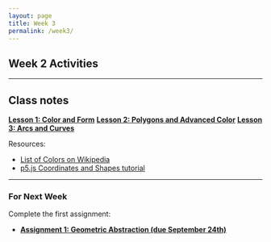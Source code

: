 ```yaml
---
layout: page
title: Week 3
permalink: /week3/
---
```


## Week 2 Activities


---

## Class notes

**[Lesson 1: Color and Form](https://openprocessing.org/sketch/2003621)**
**[Lesson 2: Polygons and Advanced Color](https://openprocessing.org/sketch/2009466)**
**[Lesson 3: Arcs and Curves](https://openprocessing.org/sketch/2358312)**

Resources:
- [List of Colors on Wikipedia](https://en.wikipedia.org/wiki/List_of_colors_(alphabetical))
- [p5.js Coordinates and Shapes tutorial](https://archive.p5js.org/learn/coordinate-system-and-shapes.html)


---


### For Next Week

Complete the first assignment:

- **[Assignment 1: Geometric Abstraction (due September 24th)](./assignment1/)**
